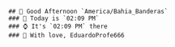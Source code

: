 
        ## 👋 Good Afternoon `America/Bahia_Banderas`
        ### 📅 Today is `02:09 PM`
        ### ⌚ It's `02:09 PM` there
        ### 🎩 With love, EduardoProfe666 
        